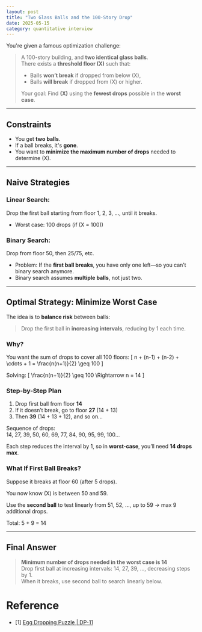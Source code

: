 ```yaml
---
layout: post
title: "Two Glass Balls and the 100-Story Drop"
date: 2025-05-15
category: quantitative interview
---
```


You're given a famous optimization challenge:

> A 100-story building, and **two identical glass balls**.  
> There exists a **threshold floor \(X\)** such that:
> - Balls **won’t break** if dropped from below \(X\),
> - Balls **will break** if dropped from \(X\) or higher.
>
> Your goal: Find **\(X\)** using the **fewest drops** possible in the **worst case**.

---

## Constraints

- You get **two balls**.
- If a ball breaks, it's **gone**.
- You want to **minimize the maximum number of drops** needed to determine \(X\).

---

## Naive Strategies

### Linear Search:
Drop the first ball starting from floor 1, 2, 3, ..., until it breaks.
- Worst case: 100 drops (if \(X = 100\))

### Binary Search:
Drop from floor 50, then 25/75, etc.
- Problem: If the **first ball breaks**, you have only one left—so you can’t binary search anymore.
- Binary search assumes **multiple balls**, not just two.

---

## Optimal Strategy: Minimize Worst Case

The idea is to **balance risk** between balls:

> Drop the first ball in **increasing intervals**, reducing by 1 each time.

### Why?

You want the sum of drops to cover all 100 floors:
\[
n + (n-1) + (n-2) + \cdots + 1 = \frac{n(n+1)}{2} \geq 100
\]

Solving:
\[
\frac{n(n+1)}{2} \geq 100 \Rightarrow n = 14
\]

### Step-by-Step Plan

1. Drop first ball from floor **14**  
2. If it doesn’t break, go to floor **27** (14 + 13)  
3. Then **39** (14 + 13 + 12), and so on…

Sequence of drops:  
14, 27, 39, 50, 60, 69, 77, 84, 90, 95, 99, 100...

Each step reduces the interval by 1, so in **worst-case**, you’ll need **14 drops max**.

### What If First Ball Breaks?

Suppose it breaks at floor 60 (after 5 drops).

You now know \(X\) is between 50 and 59.

Use the **second ball** to test linearly from 51, 52, ..., up to 59 → max 9 additional drops.

Total: 5 + 9 = 14

---

## Final Answer

> **Minimum number of drops needed in the worst case is 14**  
> Drop first ball at increasing intervals: 14, 27, 39, ..., decreasing steps by 1.  
> When it breaks, use second ball to search linearly below.

# Reference

* [1] [Egg Dropping Puzzle | DP-11](https://www.geeksforgeeks.org/egg-dropping-puzzle-dp-11/)
